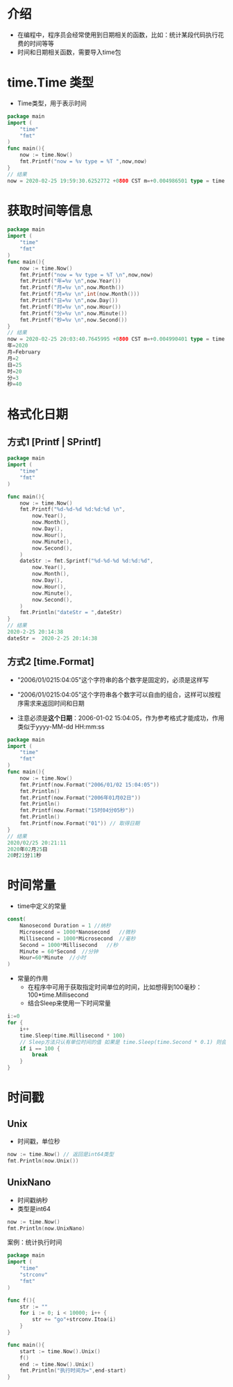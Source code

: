 # 介绍

- 在编程中，程序员会经常使用到日期相关的函数，比如：统计某段代码执行花费的时间等等
- 时间和日期相关函数，需要导入time包



# time.Time 类型

- Time类型，用于表示时间

```go
package main
import (
	"time"
	"fmt"
)
func main(){
	now := time.Now()
	fmt.Printf("now = %v type = %T ",now,now)
}
// 结果
now = 2020-02-25 19:59:30.6252772 +0800 CST m=+0.004986501 type = time.Time
```



# 获取时间等信息

```go
package main
import (
	"time"
	"fmt"
)
func main(){
	now := time.Now()
	fmt.Printf("now = %v type = %T \n",now,now)
	fmt.Printf("年=%v \n",now.Year())
	fmt.Printf("月=%v \n",now.Month())
	fmt.Printf("月=%v \n",int(now.Month()))
	fmt.Printf("日=%v \n",now.Day())
	fmt.Printf("时=%v \n",now.Hour())
	fmt.Printf("分=%v \n",now.Minute())
	fmt.Printf("秒=%v \n",now.Second())
}
// 结果
now = 2020-02-25 20:03:40.7645995 +0800 CST m=+0.004990401 type = time.Time
年=2020
月=February
月=2
日=25
时=20
分=3
秒=40
```



# 格式化日期



## 方式1 [Printf | SPrintf]

```go
package main
import (
	"time"
	"fmt"
)

func main(){
	now := time.Now()
	fmt.Printf("%d-%d-%d %d:%d:%d \n",
		now.Year(),
		now.Month(),
		now.Day(),
		now.Hour(),
		now.Minute(),
		now.Second(),
	)
	dateStr := fmt.Sprintf("%d-%d-%d %d:%d:%d",
		now.Year(),
		now.Month(),
		now.Day(),
		now.Hour(),
		now.Minute(),
		now.Second(),
	)
	fmt.Println("dateStr = ",dateStr)
}
// 结果
2020-2-25 20:14:38
dateStr =  2020-2-25 20:14:38
```



## 方式2 [time.Format]

- "2006/01/0215:04:05"这个字符串的各个数字是固定的，必须是这样写
- "2006/01/0215:04:05"这个字符串各个数字可以自由的组合，这样可以按程序需求来返回时间和日期

- 注意必须是**这个日期**：2006-01-02 15:04:05，作为参考格式才能成功，作用类似于yyyy-MM-dd HH:mm:ss

```go
package main
import (
	"time"
	"fmt"
)
func main(){
	now := time.Now()
	fmt.Printf(now.Format("2006/01/02 15:04:05"))
	fmt.Println()
	fmt.Printf(now.Format("2006年01月02日"))
	fmt.Println()
	fmt.Printf(now.Format("15时04分05秒"))
	fmt.Println()
    fmt.Printf(now.Format("01")) // 取得日期
}
// 结果
2020/02/25 20:21:11
2020年02月25日
20时21分11秒
```



# 时间常量

- time中定义的常量

```go
const(
	Nanosecond Duration = 1	//纳秒
	Microsecond = 1000*Nanosecond	//微秒
	Millisecond = 1000*Microsecond	//毫秒
	Second = 1000*Millisecond	//秒
	Minute = 60*Second	//分钟
	Hour=60*Minute	//小时
)
```

- 常量的作用
  - 在程序中可用于获取指定时间单位的时间，比如想得到100毫秒：100*time.Millisecond
  - 结合Sleep来使用一下时间常量

```go
i:=0
for {
    i++
    time.Sleep(time.Millisecond * 100) 
    // Sleep方法只认有单位时间的值 如果是 time.Sleep(time.Second * 0.1) 则会执行失败
    if i == 100 {
        break
    }
}
```



# 时间戳



## Unix

- 时间戳，单位秒

```go
now := time.Now() // 返回是int64类型
fmt.Println(now.Unix())
```



## UnixNano

- 时间戳纳秒
- 类型是int64

```go
now := time.Now()
fmt.Println(now.UnixNano)
```



案例：统计执行时间

```go
package main
import (
	"time"
	"strconv"
	"fmt"
)

func f(){
	str := ""
	for i := 0; i < 10000; i++ {
		str += "go"+strconv.Itoa(i)
	}
}

func main(){
	start := time.Now().Unix()
	f()
	end := time.Now().Unix()
	fmt.Println("执行时间为=",end-start)
}
```

